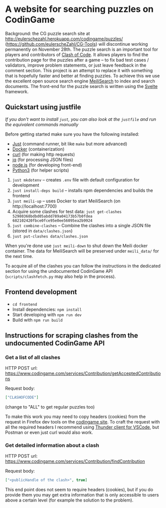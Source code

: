 # A website for searching puzzles on CodinGame

Background: the CG puzzle search site at http://eulerschezahl.herokuapp.com/codingame/puzzles/ (https://github.com/eulerscheZahl/CG-Tools) will discontinue working permanently on November 28th. The puzzle search is an important tool for players and contributors of [Clash of Code](https://www.codingame.com/multiplayer/clashofcode). It allows players to find the contribution page for the puzzles after a game – to fix bad test cases / validators, improve problem statements, or just leave feedback in the comment section. This project is an attempt to replace it with something that is hopefully faster and better at finding puzzles. To achieve this we use the excellent open source search engine [MeiliSearch](https://www.meilisearch.com/) to index and search documents. The front-end for the puzzle search is written using the [Svelte](https://svelte.dev/) framework.


## Quickstart using justfile

*If you don't want to install `just`, you can also look at the `justfile` and run the equivalent commands manually*

Before getting started make sure you have the following installed:
* [Just](https://github.com/casey/just) (command runner, bit like `make` but more advanced)
* [Docker](https://www.docker.com/) (containerization)
* [curl](https://curl.se/) (for making http requests)
* [jq](https://github.com/stedolan/jq) (for processing JSON files)
* [node.js](https://nodejs.org/en/) (for developing front-end)
* [Python3](https://www.python.org/) (for helper scripts)

1. `just mkdotenv` – creates `.env` file with default configuration for development
1. `just install-deps build` – installs npm dependencies and builds the frontend
1. `just meili-up` – uses Docker to start MeiliSearch (on http://localhost:7700)
1.  Acquire some clashes for test data:
```just get-clashes 52980368bdbd05abdd789a04173b57b0fdea 682102420fbce0fce95e0ee56095ea2b9924```
1. `just combine-clashes` – Combine the clashes into a single JSON file (stored in `data/clashes.json`)
1. `just put-clashes data/clashes.json`

When you're done use `just meili-down` to shut down the Meili docker container. The data for MeiliSearch will be preserved under `meili_data/` for the next time.

To acquire all of the clashes you can follow the instructions in the dedicated section for using the undocumented CodinGame API (`scripts/clashfetch.py` may also help in the process).


## Frontend development
* `cd frontend`
* Install dependencies: `npm install`
* Start developing with `npm run dev`
* Build with `npm run build`


## Instructions for scraping clashes from the undocumented CodinGame API

### Get a list of all clashes

HTTP POST url: https://www.codingame.com/services/Contribution/getAcceptedContributions

Request body:

```json
["CLASHOFCODE"]
```
(change to "ALL" to get regular puzzles too)

To make this work you may need to copy headers (cookies) from the request in Firefox dev tools on the [codingame site](https://www.codingame.com/contribute/community?mode=accepted&type=clashofcode). To craft the request with all the required headers I recommend using [Thunder client for VSCode](https://www.thunderclient.com/), but Postman or even just curl would also work.

### Get detailed information about a clash

HTTP POST url: https://www.codingame.com/services/Contribution/findContribution

Request body:

```json
["<publicHandle of the clash>", true]
```

This end point does not seem to require headers (cookies), but if you do provide them you may get extra information that is only accessible to users above a certain level (for example the solution to the problem).
